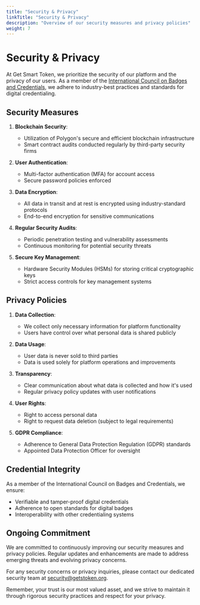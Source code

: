 ```yaml
---
title: "Security & Privacy"
linkTitle: "Security & Privacy"
description: "Overview of our security measures and privacy policies"
weight: 7
---
```


# Security & Privacy

At Get Smart Token, we prioritize the security of our platform and the privacy of our users. As a member of the <a href="https://icobc.net/" target="_blank">International Council on Badges and Credentials</a>, we adhere to industry-best practices and standards for digital credentialing.

## Security Measures

1. **Blockchain Security**: 
   - Utilization of Polygon's secure and efficient blockchain infrastructure
   - Smart contract audits conducted regularly by third-party security firms

2. **User Authentication**:
   - Multi-factor authentication (MFA) for account access
   - Secure password policies enforced

3. **Data Encryption**:
   - All data in transit and at rest is encrypted using industry-standard protocols
   - End-to-end encryption for sensitive communications

4. **Regular Security Audits**:
   - Periodic penetration testing and vulnerability assessments
   - Continuous monitoring for potential security threats

5. **Secure Key Management**:
   - Hardware Security Modules (HSMs) for storing critical cryptographic keys
   - Strict access controls for key management systems

## Privacy Policies

1. **Data Collection**:
   - We collect only necessary information for platform functionality
   - Users have control over what personal data is shared publicly

2. **Data Usage**:
   - User data is never sold to third parties
   - Data is used solely for platform operations and improvements

3. **Transparency**:
   - Clear communication about what data is collected and how it's used
   - Regular privacy policy updates with user notifications

4. **User Rights**:
   - Right to access personal data
   - Right to request data deletion (subject to legal requirements)

5. **GDPR Compliance**:
   - Adherence to General Data Protection Regulation (GDPR) standards
   - Appointed Data Protection Officer for oversight

## Credential Integrity

As a member of the International Council on Badges and Credentials, we ensure:

- Verifiable and tamper-proof digital credentials
- Adherence to open standards for digital badges
- Interoperability with other credentialing systems

## Ongoing Commitment

We are committed to continuously improving our security measures and privacy policies. Regular updates and enhancements are made to address emerging threats and evolving privacy concerns.

For any security concerns or privacy inquiries, please contact our dedicated security team at security@getstoken.org.

Remember, your trust is our most valued asset, and we strive to maintain it through rigorous security practices and respect for your privacy.
